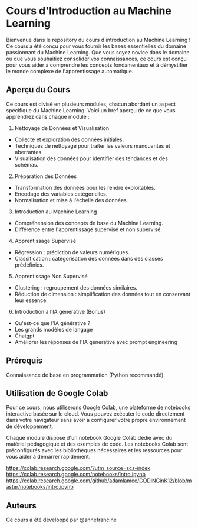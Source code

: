 # Cours d'Introduction au Machine Learning

Bienvenue dans le repository du cours d'introduction au Machine Learning ! Ce cours a été conçu pour vous fournir les bases essentielles du domaine passionnant du Machine Learning. Que vous soyez novice dans le domaine ou que vous souhaitiez consolider vos connaissances, ce cours est conçu pour vous aider à comprendre les concepts fondamentaux et à démystifier le monde complexe de l'apprentissage automatique.

## **Aperçu du Cours**
Ce cours est divisé en plusieurs modules, chacun abordant un aspect spécifique du Machine Learning. Voici un bref aperçu de ce que vous apprendrez dans chaque module :

1. Nettoyage de Données et Visualisation

- Collecte et exploration des données initiales.
- Techniques de nettoyage pour traiter les valeurs manquantes et aberrantes.
- Visualisation des données pour identifier des tendances et des schémas.

2. Préparation des Données
- Transformation des données pour les rendre exploitables.
- Encodage des variables catégorielles.
- Normalisation et mise à l'échelle des données.

3. Introduction au Machine Learning
- Compréhension des concepts de base du Machine Learning.
- Différence entre l'apprentissage supervisé et non supervisé.

4. Apprentissage Supervisé
- Régression : prédiction de valeurs numériques.
- Classification : catégorisation des données dans des classes prédéfinies.

5. Apprentissage Non Supervisé
- Clustering : regroupement des données similaires.
- Réduction de dimension : simplification des données tout en conservant leur essence.

6. Introduction à l’IA générative (Bonus)
- Qu'est-ce que l'IA générative ?
- Les grands modèles de langage
- Chatgpt
- Améliorer les réponses de l'IA générative avec prompt engineering

## Prérequis
Connaissance de base en programmation (Python recommandé).

## Utilisation de Google Colab
Pour ce cours, nous utiliserons Google Colab, une plateforme de notebooks interactive basée sur le cloud. Vous pouvez exécuter le code directement dans votre navigateur sans avoir à configurer votre propre environnement de développement.

Chaque module dispose d'un notebook Google Colab dédié avec du matériel pédagogique et des exemples de code.
Les notebooks Colab sont préconfigurés avec les bibliothèques nécessaires et les ressources pour vous aider à démarrer rapidement.

https://colab.research.google.com/?utm_source=scs-index
https://colab.research.google.com/notebooks/intro.ipynb
https://colab.research.google.com/github/adamlamee/CODINGinK12/blob/master/notebooks/intro.ipynb

## Auteurs
Ce cours a été développé par @annefrancine
